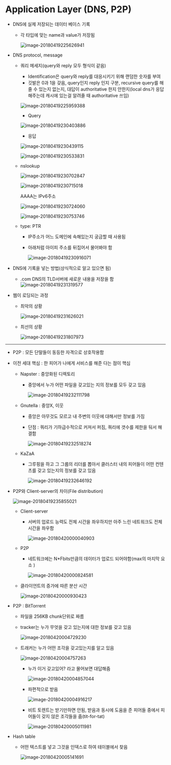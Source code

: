# Application Layer (DNS, P2P)

* DNS에 실제 저장되는 데이터 베이스 기록

  * 각 타입에 맞는 name과 value가 저장됨

    ![image-20180419225626941](/Users/soonhojang/Documents/마크다운/네트워크/assets/image-20180419225626941.png)

* DNS protocol, message

  * 쿼리 메세지(query와 reply 모두 형식이 같음)

    * Identification은 query와 reply를 대응시키기 위해 랜덤한 숫자를 부여
    * 깃발은 0과 1을 갖음, query인지 reply 인지 구분, recursive query를 해줄 수 있는지 없는지, 대답이 authoritative 한지 안한지(local dns가 응답해주는데 캐시에 있는걸 알려줄 때 authoritative 쓰임)

    ![image-20180419225959388](/Users/soonhojang/Documents/마크다운/네트워크/assets/image-20180419225959388.png)

    * Query

    ![image-20180419230403886](/Users/soonhojang/Documents/마크다운/네트워크/assets/image-20180419230403886.png)

    * 응답

    ![image-20180419230439115](/Users/soonhojang/Documents/마크다운/네트워크/assets/image-20180419230439115.png)

    ![image-20180419230533831](/Users/soonhojang/Documents/마크다운/네트워크/assets/image-20180419230533831.png)

  * nslookup 

    ![image-20180419230702847](/Users/soonhojang/Documents/마크다운/네트워크/assets/image-20180419230702847.png)

    ![image-20180419230715018](/Users/soonhojang/Documents/마크다운/네트워크/assets/image-20180419230715018.png)

    AAAA는 IPv6주소

    ![image-20180419230724060](/Users/soonhojang/Documents/마크다운/네트워크/assets/image-20180419230724060.png)

    ![image-20180419230753746](/Users/soonhojang/Documents/마크다운/네트워크/assets/image-20180419230753746.png)

  * type: PTR

    * IP주소가 어느 도메인에 속해있는지 궁금할 때 사용됨

    * 아래처럼 아이피 주소를 뒤집어서 물어봐야 함

      ![image-20180419230916071](/Users/soonhojang/Documents/마크다운/네트워크/assets/image-20180419230916071.png)

* DNS에 기록을 넣는 방법(상식적으로 알고 있으면 됨)

  * .com DNS의 TLD서버에 새로운 내용을 저장을 함
    ![image-20180419231319577](/Users/soonhojang/Documents/마크다운/네트워크/assets/image-20180419231319577.png)

* 웹이 로딩되는 과정

  * 최악의 상황

    ![image-20180419231626021](/Users/soonhojang/Documents/마크다운/네트워크/assets/image-20180419231626021.png)

  * 최선의 상황

    ![image-20180419231807973](/Users/soonhojang/Documents/마크다운/네트워크/assets/image-20180419231807973.png)

---

* P2P : 모든 단말들이 동등한 자격으로 상호작용함

* 이전 세대 핵심 : 한 피어가 나에게 서비스를 해준 다는 점이 핵심

  * Napster : 중앙화된 디렉토리

    * 중앙에서 누가 어떤 파일을 갖고있는 지의 정보를 모두 갖고 있음

      ![image-20180419232111798](/Users/soonhojang/Documents/마크다운/네트워크/assets/image-20180419232111798.png)

  * Gnutella : 중앙X, 이웃

    * 중앙은 아무것도 모르고 내 주변의 이웃에 대해서만 정보를 가짐

    * 단점 : 쿼리가 기하급수적으로 커져서 퍼짐, 쿼리에 갯수를 제한을 둬서 해결함

      ![image-20180419232518274](/Users/soonhojang/Documents/마크다운/네트워크/assets/image-20180419232518274.png)

  * KaZaA

    * 그루핑을 하고 그 그룹의 리더를 뽑아서 클러스터 내의 피어들이 어떤 컨텐츠를 갖고 있는지의 정보를 갖고 있음

      ![image-20180419232646192](/Users/soonhojang/Documents/마크다운/네트워크/assets/image-20180419232646192.png)

* P2P와 Client-server의 차이(File distribution)

  ![image-20180419235855021](/Users/soonhojang/Documents/마크다운/네트워크/assets/image-20180419235855021.png)

  * Client-server

    * 서버의 업로드 능력도 전체 시간을 좌우하지만 아주 느린 네트워크도 전체 시간을 좌우함

      ![image-20180420000040903](/Users/soonhojang/Documents/마크다운/네트워크/assets/image-20180420000152324.png)

  * P2P

    * 네트워크에는 N*Fbits만큼의 데이터가 업로드 되어야함(max의 마지막 요소 )

      ![image-20180420000824581](/Users/soonhojang/Documents/마크다운/네트워크/assets/image-20180420000824581.png)

  * 클라이언트의 증가에 따른 분산 시간

    ![image-20180420000930423](/Users/soonhojang/Documents/마크다운/네트워크/assets/image-20180420000930423.png)

* P2P : BitTorrent

  * 파일을 256KB chunk단위로 짜름

  * tracker는 누가 무엇을 갖고 있는지에 대한 정보를 갖고 있음

    ![image-20180420004729230](/Users/soonhojang/Documents/마크다운/네트워크/assets/image-20180420004729230.png)

  * 트래커는 누가 어떤 조각을 갖고있는지를 알고 있음

    ![image-20180420004757263](/Users/soonhojang/Documents/마크다운/네트워크/assets/image-20180420004757263.png)

    * 누가 이거 갖고있어? 라고 물어보면 대답해줌

      ![image-20180420004857044](/Users/soonhojang/Documents/마크다운/네트워크/assets/image-20180420004857044.png)

    * 파편적으로 받음

      ![image-20180420004916217](/Users/soonhojang/Documents/마크다운/네트워크/assets/image-20180420004916217.png)

    * 비트 토렌트는 받기만하면 안됨, 받음과 동시에 도움을 준 피어들 중에서 피어들이 갖지 않은 조각들을 줌(tit-for-tat)

      ![image-20180420005011981](/Users/soonhojang/Documents/마크다운/네트워크/assets/image-20180420005011981.png)

* Hash table

  * 어떤 텍스트를 넣고 그것을 인덱스로 하여 테이블에서 찾음

    ![image-20180420005141691](/Users/soonhojang/Documents/마크다운/네트워크/assets/image-20180420005141691.png)

    ​